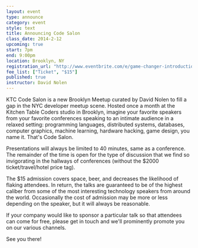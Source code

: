 ```yaml
---
layout: event
type: announce
category: event
style: text
title: Announcing Code Salon
class_date: 2014-2-12
upcoming: true
start: 7pm
end: 9:00pm
location: Brooklyn, NY
registration_url: "http://www.eventbrite.com/e/game-changer-introduction-to-unity2d-tickets-9941847333"
fee_list: ["Ticket", "$15"]
published: true
instructor: David Nolen
---
```


KTC Code Salon is a new Brooklyn Meetup curated by David Nolen to fill a gap in the NYC developer meetup scene. Hosted once a month at the Kitchen Table Coders studio in Brooklyn, imagine your favorite speakers from your favorite conferences speaking to an intimate audience in a relaxed setting: programming languages, distributed systems, databases, computer graphics, machine learning, hardware hacking, game design, you name it. That's Code Salon.

Presentations will always be limited to 40 minutes, same as a conference. The remainder of the time is open for the type of discussion that we find so invigorating in the hallways of conferences (without the $2000 ticket/travel/hotel price tag).

The $15 admission covers space, beer, and decreases the likelihood of flaking attendees. In return, the talks are guaranteed to be of the highest caliber from some of the most interesting technology speakers from around the world. Occasionally the cost of admission may be more or less depending on the speaker, but it will always be reasonable.

If your company would like to sponsor a particular talk so that attendees can come for free, please get in touch and we'll prominently promote you on our various channels.

See you there!

